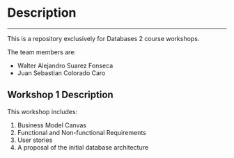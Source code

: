 # Description
---
This is a repository exclusively for Databases 2 course workshops.

The team members are:

- Walter Alejandro Suarez Fonseca
- Juan Sebastian Colorado Caro

## Workshop 1 Description
This workshop includes:
1. Business Model Canvas
2. Functional and Non-functional Requirements
3. User stories
4. A proposal of the initial database architecture

